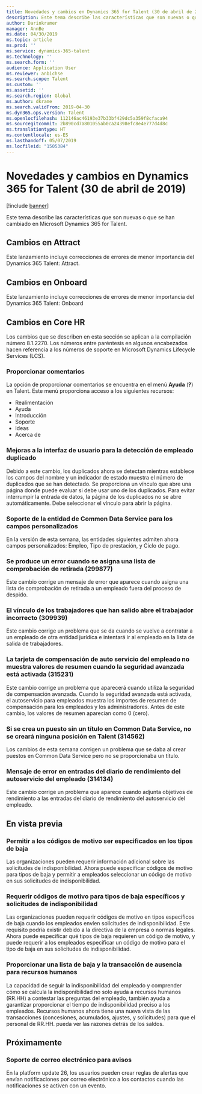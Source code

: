 ```yaml
---
title: Novedades y cambios en Dynamics 365 for Talent (30 de abril de 2019)
description: Este tema describe las características que son nuevas o que se han cambiado en Microsoft Dynamics 365 for Talent.
author: Darinkramer
manager: AnnBe
ms.date: 04/30/2019
ms.topic: article
ms.prod: ''
ms.service: dynamics-365-talent
ms.technology: ''
ms.search.form: ''
audience: Application User
ms.reviewer: anbichse
ms.search.scope: Talent
ms.custom: ''
ms.assetid: ''
ms.search.region: Global
ms.author: dkrame
ms.search.validFrom: 2019-04-30
ms.dyn365.ops.version: Talent
ms.openlocfilehash: 112146ac46193e37b33bf429dc5a359f8cfaca94
ms.sourcegitcommit: 2b890cd7a801055ab0ca24398efc8e4e777d4d8c
ms.translationtype: HT
ms.contentlocale: es-ES
ms.lasthandoff: 05/07/2019
ms.locfileid: "1505384"
---
```

# <a name="whats-new-or-changed-in-dynamics-365-for-talent-april-30-2019"></a>Novedades y cambios en Dynamics 365 for Talent (30 de abril de 2019)

[!include [banner](includes/banner.md)]

Este tema describe las características que son nuevas o que se han cambiado en Microsoft Dynamics 365 for Talent.

## <a name="changes-in-attract"></a>Cambios en Attract

Este lanzamiento incluye correcciones de errores de menor importancia del Dynamics 365 Talent: Attract.

## <a name="changes-in-onboard"></a>Cambios en Onboard

Este lanzamiento incluye correcciones de errores de menor importancia del Dynamics 365 Talent: Onboard

## <a name="changes-in-core-hr"></a>Cambios en Core HR

Los cambios que se describen en esta sección se aplican a la compilación número 8.1.2270. Los números entre paréntesis en algunos encabezados hacen referencia a los números de soporte en Microsoft Dynamics Lifecycle Services (LCS).

### <a name="provide-feedback"></a>Proporcionar comentarios

La opción de proporcionar comentarios se encuentra en el menú **Ayuda** (**?**) en Talent. Este menú proporciona acceso a los siguientes recursos:

- Realimentación
- Ayuda
- Introducción
- Soporte
- Ideas
- Acerca de

### <a name="improvements-to-the-user-interface-for-duplicate-employee-detection"></a>Mejoras a la interfaz de usuario para la detección de empleado duplicado

Debido a este cambio, los duplicados ahora se detectan mientras establece los campos del nombre y un indicador de estado muestra el número de duplicados que se han detectado. Se proporciona un vínculo que abre una página donde puede evaluar si debe usar uno de los duplicados. Para evitar interrumpir la entrada de datos, la página de los duplicados no se abre automáticamente. Debe seleccionar el vínculo para abrir la página.

### <a name="common-data-service-entity-support-for-custom-fields"></a>Soporte de la entidad de Common Data Service para los campos personalizados

En la versión de esta semana, las entidades siguientes admiten ahora campos personalizados: Empleo, Tipo de prestación, y Ciclo de pago.

### <a name="an-error-occurs-when-an-off-boarding-checklist-is-assigned-299877"></a>Se produce un error cuando se asigna una lista de comprobación de retirada (299877)

Este cambio corrige un mensaje de error que aparece cuando asigna una lista de comprobación de retirada a un empleado fuera del proceso de despido.

### <a name="the-exited-workers-link-opens-the-wrong-worker-309939"></a>El vínculo de los trabajadores que han salido abre el trabajador incorrecto (309939)

Este cambio corrige un problema que se da cuando se vuelve a contratar a un empleado de otra entidad jurídica e intentará ir al empleado en la lista de salida de trabajadores.

### <a name="the-employee-self-service-compensation-card-doesnt-show-summary-values-when-advanced-security-is-turned-on-315231"></a>La tarjeta de compensación de auto servicio del empleado no muestra valores de resumen cuando la seguridad avanzada está activada (315231)

Este cambio corrige un problema que aparecerá cuando utiliza la seguridad de compensación avanzada. Cuando la seguridad avanzada está activada, el autoservicio para empleados muestra los importes de resumen de compensación para los empleados y los administradores. Antes de este cambio, los valores de resumen aparecían como 0 (cero).

### <a name="if-a-position-without-a-title-is-created-in-common-data-service-no-position-is-created-in-talent-314562"></a>Si se crea un puesto sin un título en Common Data Service, no se creará ninguna posición en Talent (314562)

Los cambios de esta semana corrigen un problema que se daba al crear puestos en Common Data Service pero no se proporcionaba un título.

### <a name="error-message-in-performance-journal-entries-in-employee-self-service-314134"></a>Mensaje de error en entradas del diario de rendimiento del autoservicio del empleado (314134)

Este cambio corrige un problema que aparece cuando adjunta objetivos de rendimiento a las entradas del diario de rendimiento del autoservicio del empleado.

## <a name="in-preview"></a>En vista previa

### <a name="allow-reason-codes-to-be-specified-on-leave-types"></a>Permitir a los códigos de motivo ser especificados en los tipos de baja

Las organizaciones pueden requerir información adicional sobre las solicitudes de indisponibilidad. Ahora puede especificar códigos de motivo para tipos de baja y permitir a empleados seleccionar un código de motivo en sus solicitudes de indisponibilidad.

### <a name="require-reason-codes-for-specific-leave-types-on-time-off-requests"></a>Requerir códigos de motivo para tipos de baja específicos y solicitudes de indisponibilidad

Las organizaciones pueden requerir códigos de motivo en tipos específicos de baja cuando los empleados envíen solicitudes de indisponibilidad. Este requisito podría existir debido a la directiva de la empresa o normas legales. Ahora puede especificar qué tipos de baja requieren un código de motivo, y puede requerir a los empleados especificar un código de motivo para el tipo de baja en sus solicitudes de indisponibilidad.

### <a name="provide-a-leave-and-absence-transaction-list-for-hr"></a>Proporcionar una lista de baja y la transacción de ausencia para recursos humanos

La capacidad de seguir la indisponibilidad del empleado y comprender cómo se calcula la indisponibilidad no solo ayuda a recursos humanos (RR.HH) a contestar las preguntas del empleado, también ayuda a garantizar proporcionar el tiempo de indisponibilidad preciso a los empleados. Recursos humanos ahora tiene una nueva vista de las transacciones (concesiones, acumulados, ajustes, y solicitudes) para que el personal de RR.HH. pueda ver las razones detrás de los saldos.

## <a name="coming-soon"></a>Próximamente

### <a name="email-support-for-alerts"></a>Soporte de correo electrónico para avisos

En la platform update 26, los usuarios pueden crear reglas de alertas que envían notificaciones por correo electrónico a los contactos cuando las notificaciones se activen con un evento.
